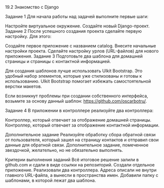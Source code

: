 19.2 Знакомство с Django

Задание 1 Для начала работы над задачей выполните первые шаги:

Настройте виртуальное окружение. Создайте новый Django-проект. Задание 2 После успешного создания проекта сделайте первую настройку. Для этого:

Создайте первое приложение с названием catalog. Внесите начальные настройки проекта. Сделайте настройку урлов (URL-файлов) для нового приложения. Задание 3 Подготовьте два шаблона для домашней страницы и страницы с контактной информацией.

Для создания шаблонов лучше использовать UIkit Bootstrap. Это удобный набор элементов, которые уже стилизованы и готовы к использованию. UIkit Bootstrap помогает избежать самостоятельной верстки макетов.

Если возникнут проблемы при создании собственного интерфейса, возьмите за основу данный шаблон: https://github.com/oscarbotru/.

Задание 4 В приложении в контроллере реализуйте два контроллера:

Контроллер, который отвечает за отображение домашней страницы. Контроллер, который отвечает за отображение контактной информации.

Дополнительное задание Реализуйте обработку сбора обратной связи от пользователя, который зашел на страницу контактов и отправил свои данные для обратной связи.
Дополнительное задание, помеченное звездочкой, желательно, но не обязательно выполнять.

Критерии выполнения заданий Всё итоговое решение залили в github.com и сдали в виде ссылки на репозиторий. Создали отдельное приложение. Реализовали два контроллера. Адреса описали не внутри главного URL-файла, а вынесли в пространства имен. Добавили папку с шаблонами, в которой лежат два шаблона.